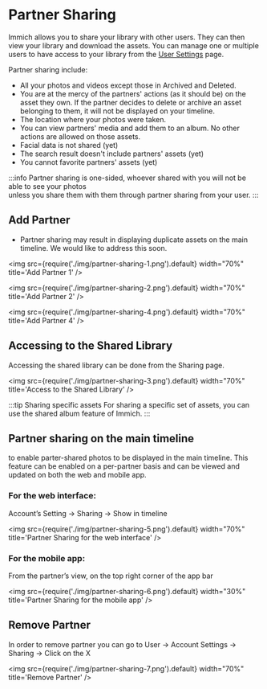 # Partner Sharing

Immich allows you to share your library with other users. They can then view your library and download the assets.
You can manage one or multiple users to have access to your library from the [User Settings](docs/features/user-settings.md) page.

Partner sharing include:

- All your photos and videos except those in Archived and Deleted.
- You are at the mercy of the partners' actions (as it should be) on the asset they own. If the partner decides to delete or archive an asset belonging to them, it will not be displayed on your timeline.
- The location where your photos were taken.
- You can view partners' media and add them to an album. No other actions are allowed on those assets.
- Facial data is not shared (yet)
- The search result doesn't include partners' assets (yet)
- You cannot favorite partners' assets (yet)

:::info
Partner sharing is one-sided, whoever shared with you will not be able to see your photos  
unless you share them with them through partner sharing from your user.
:::

## Add Partner

- Partner sharing may result in displaying duplicate assets on the main timeline. We would like to address this soon.

<img src={require('./img/partner-sharing-1.png').default} width="70%" title='Add Partner 1' />

<img src={require('./img/partner-sharing-2.png').default} width="70%" title='Add Partner 2' />

<img src={require('./img/partner-sharing-4.png').default} width="70%" title='Add Partner 4' />

## Accessing to the Shared Library

Accessing the shared library can be done from the Sharing page.

<img src={require('./img/partner-sharing-3.png').default} width="70%" title='Access to the Shared Library' />

:::tip Sharing specific assets
For sharing a specific set of assets, you can use the shared album feature of Immich.
:::

## Partner sharing on the main timeline

to enable parter-shared photos to be displayed in the main timeline. This feature can be enabled on a per-partner basis and can be viewed and updated on both the web and mobile app.

### For the web interface:

Account’s Setting -> Sharing -> Show in timeline

<img src={require('./img/partner-sharing-5.png').default} width="70%" title='Partner Sharing for the web interface' />

### For the mobile app:

From the partner’s view, on the top right corner of the app bar

<img src={require('./img/partner-sharing-6.png').default} width="30%" title='Partner Sharing for the mobile app' />

## Remove Partner

In order to remove partner you can go to User -> Account Settings -> Sharing -> Click on the X

<img src={require('./img/partner-sharing-7.png').default} width="70%" title='Remove Partner' />
